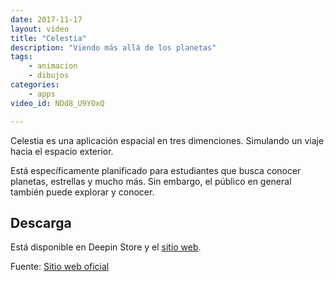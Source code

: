 ```yaml
---
date: 2017-11-17
layout: video
title: "Celestia"
description: "Viendo más allá de los planetas"
tags:
    - animacion
    - dibujos
categories:
    - apps
video_id: NDd8_U9YOxQ

---
```

<!--more-->

Celestia es una aplicación espacial en tres dimenciones. Simulando un viaje hacia el espacio exterior.

Está específicamente planificado para estudiantes que busca conocer planetas, estrellas y mucho más. Sin embargo, el público en general también puede explorar y conocer.

## Descarga

Está disponible en Deepin Store y el [sitio web](https://celestiaproject.net/).

Fuente: [Sitio web oficial](https://celestiaproject.net/)
